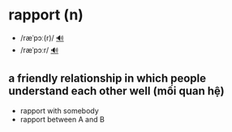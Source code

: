 # rapport (n)

- /ræˈpɔː(r)/ [🔊](https://www.oxfordlearnersdictionaries.com/media/english/uk_pron/r/rap/rappo/rapport__gb_1.mp3)
- /ræˈpɔːr/ [🔊](https://www.oxfordlearnersdictionaries.com/media/english/us_pron/r/rap/rappo/rapport__us_2_rr.mp3)

## a friendly relationship in which people understand each other well (mối quan hệ)

- rapport with somebody
- rapport between A and B